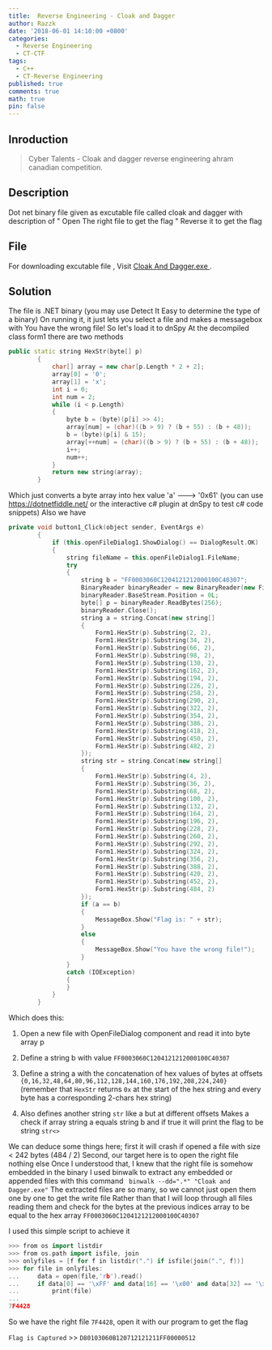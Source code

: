 ```yaml
---
title:  Reverse Engineering - Cloak and Dagger
author: Razzk
date: '2018-06-01 14:10:00 +0800'
categories:
  - Reverse Engineering 
  - CT-CTF
tags:
  - C++
  - CT-Reverse Engineering
published: true
comments: true
math: true
pin: false
---
```


## Inroduction

> Cyber Talents - Cloak and dagger reverse engineering ahram canadian competition. 

## Description

Dot net binary file given as excutable file called cloak and dagger with description of " Open The right file to get the flag " Reverse it to get the flag 

## File

 For downloading excutable file , Visit  [Cloak And Dagger.exe ](https://github.com/MohamedRazzk/mohamedrazzk.github.io/blob/master/_posts/Data/Cloak%20and%20Dagger.exe).
 
## Solution

The file is .NET binary (you may use Detect It Easy to determine the type of a binary)
On running it, it just lets you select a file and makes a messagebox with You have the wrong file!
So let's load it to dnSpy
At the decompiled class form1 there are two methods

```cpp
public static string HexStr(byte[] p)
		{
			char[] array = new char[p.Length * 2 + 2];
			array[0] = '0';
			array[1] = 'x';
			int i = 0;
			int num = 2;
			while (i < p.Length)
			{
				byte b = (byte)(p[i] >> 4);
				array[num] = (char)((b > 9) ? (b + 55) : (b + 48));
				b = (byte)(p[i] & 15);
				array[++num] = (char)((b > 9) ? (b + 55) : (b + 48));
				i++;
				num++;
			}
			return new string(array);
		}
```

Which just converts a byte array into hex value 'a' ---> '0x61' (you can use https://dotnetfiddle.net/ or the interactive c# plugin at dnSpy to test c# code snippets)
Also we have

```cpp
private void button1_Click(object sender, EventArgs e)
		{
			if (this.openFileDialog1.ShowDialog() == DialogResult.OK)
			{
				string fileName = this.openFileDialog1.FileName;
				try
				{
					string b = "FF0003060C1204121212000100C40307";
					BinaryReader binaryReader = new BinaryReader(new FileStream(fileName, FileMode.Open, FileAccess.Read, FileShare.None));
					binaryReader.BaseStream.Position = 0L;
					byte[] p = binaryReader.ReadBytes(256);
					binaryReader.Close();
					string a = string.Concat(new string[]
					{
						Form1.HexStr(p).Substring(2, 2),
						Form1.HexStr(p).Substring(34, 2),
						Form1.HexStr(p).Substring(66, 2),
						Form1.HexStr(p).Substring(98, 2),
						Form1.HexStr(p).Substring(130, 2),
						Form1.HexStr(p).Substring(162, 2),
						Form1.HexStr(p).Substring(194, 2),
						Form1.HexStr(p).Substring(226, 2),
						Form1.HexStr(p).Substring(258, 2),
						Form1.HexStr(p).Substring(290, 2),
						Form1.HexStr(p).Substring(322, 2),
						Form1.HexStr(p).Substring(354, 2),
						Form1.HexStr(p).Substring(386, 2),
						Form1.HexStr(p).Substring(418, 2),
						Form1.HexStr(p).Substring(450, 2),
						Form1.HexStr(p).Substring(482, 2)
					});
					string str = string.Concat(new string[]
					{
						Form1.HexStr(p).Substring(4, 2),
						Form1.HexStr(p).Substring(36, 2),
						Form1.HexStr(p).Substring(68, 2),
						Form1.HexStr(p).Substring(100, 2),
						Form1.HexStr(p).Substring(132, 2),
						Form1.HexStr(p).Substring(164, 2),
						Form1.HexStr(p).Substring(196, 2),
						Form1.HexStr(p).Substring(228, 2),
						Form1.HexStr(p).Substring(260, 2),
						Form1.HexStr(p).Substring(292, 2),
						Form1.HexStr(p).Substring(324, 2),
						Form1.HexStr(p).Substring(356, 2),
						Form1.HexStr(p).Substring(388, 2),
						Form1.HexStr(p).Substring(420, 2),
						Form1.HexStr(p).Substring(452, 2),
						Form1.HexStr(p).Substring(484, 2)
					});
					if (a == b)
					{
						MessageBox.Show("Flag is: " + str);
					}
					else
					{
						MessageBox.Show("You have the wrong file!");
					}
				}
				catch (IOException)
				{
				}
			}
		}
```
Which does this:

1. Open a new file with OpenFileDialog component and read it into byte array p
2. Define a string b with value `FF0003060C1204121212000100C40307`
3. Define a string a with the concatenation of hex values of bytes at offsets` {0,16,32,48,64,80,96,112,128,144,160,176,192,208,224,240}` (remember that `HexStr` returns `0x` at the start of the hex string and every byte has a corresponding 2-chars hex string)

4. Also defines another string `str` like a but at different offsets
Makes a check if array string a equals string b and if true it will print the flag to be string `str<>`

We can deduce some things here; first it will crash if opened a file with size < 242 bytes (484 / 2)
Second, our target here is to open the right file nothing else
Once I understood that, I knew that the right file is somehow embedded in the binary
I used binwalk to extract any embedded or appended files with this command ` binwalk --dd=".*" "Cloak and Dagger.exe"`
The extracted files are so many, so we cannot just open them one by one to get the write file
Rather than that I will loop through all files reading them and check for the bytes at the previous indices array to be equal to the hex array `FF0003060C1204121212000100C40307`

I used this simple script to achieve it

```cpp
>>> from os import listdir
>>> from os.path import isfile, join
>>> onlyfiles = [f for f in listdir(".") if isfile(join(".", f))]
>>> for file in onlyfiles:
...     data = open(file,'rb').read()
...     if data[0] == '\xFF' and data[16] == '\x00' and data[32] == '\x03' and data[48] == '\x06' and data[64] == '\x0C' and data[80] == '\x12' and data[96] == '\x04' and data[112] == '\x12' and data[128] == '\x12' and data[144] == '\x12' and data[160] == '\x00' and data[176] == '\x01' and data[192] == '\x00' and data[208] == '\xC4' and data[224] == '\x03' and data[240] == '\x07':
...         print(file)
...
7F4428
```

So we have the right file `7F4428`, open it with our program to get the flag

` Flag is Captured ` >> `D80103060B120712121211FF00000512`
